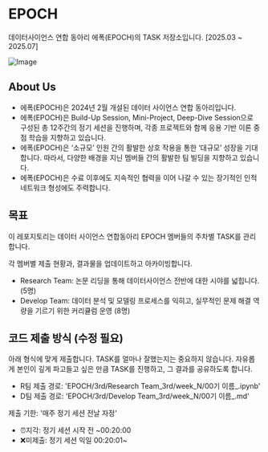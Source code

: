 # EPOCH
데이터사이언스 연합 동아리 에폭(EPOCH)의 TASK 저장소입니다. [2025.03 ~ 2025.07]

![Image](https://github.com/user-attachments/assets/2faef4a8-5064-45c6-9b6b-05bfb8fc4dd7)

## About Us
- 에폭(EPOCH)은 2024년 2월 개설된 데이터 사이언스 연합 동아리입니다.
- 에폭(EPOCH)은 Build-Up Session, Mini-Project, Deep-Dive Session으로 구성된 총 12주간의 정기 세션을 진행하며, 각종 프로젝트와 함께 응용 기반 이론 중점 학습을 지향하고 있습니다.
- 에폭(EPOCH)은 ‘소규모’ 인원 간의 활발한 상호 작용을 통한 ‘대규모’ 성장을 기대합니다. 따라서, 다양한 배경을 지닌 멤버들 간의 활발한 팀 빌딩을 지향하고 있습니다.
- 에폭(EPOCH)은 수료 이후에도 지속적인 협력을 이어 나갈 수 있는 장기적인 인적 네트워크 형성에도 주력합니다.

## 목표
이 레포지토리는 데이터 사이언스 연합동아리 EPOCH 멤버들의 주차별 TASK를 관리합니다.

각 멤버별 제출 현황과, 결과물을 업데이트하고 아카이빙합니다.

- Research Team: 논문 리딩을 통해 데이터사이언스 전반에 대한 시야를 넓힙니다. (5명)
- Develop Team: 데이터 분석 및 모델링 프로세스를 익히고, 실무적인 문제 해결 역량을 기르기 위한 커리큘럼 운영 (8명)

## 코드 제출 방식 (수정 필요)
아래 형식에 맞게 제출합니다.
TASK를 얼마나 잘했는지는 중요하지 않습니다. 
자유롭게 본인이 깊게 파고들고 싶은 만큼 TASK를 진행하고, 그 결과를 공유하도록 합니다.


- R팀 제출 경로: 'EPOCH/3rd/Research Team_3rd/week_N/00기 이름_.ipynb'
- D팀 제출 경로: 'EPOCH/3rd/Develop Team_3rd/week_N/00기 이름_.md'

제출 기한: '매주 정기 세션 전날 자정'
- ⏰지각: 정기 세션 시작 전 ~00:20:00
- ❌미제출: 정기 세션 익일  00:20:01~
